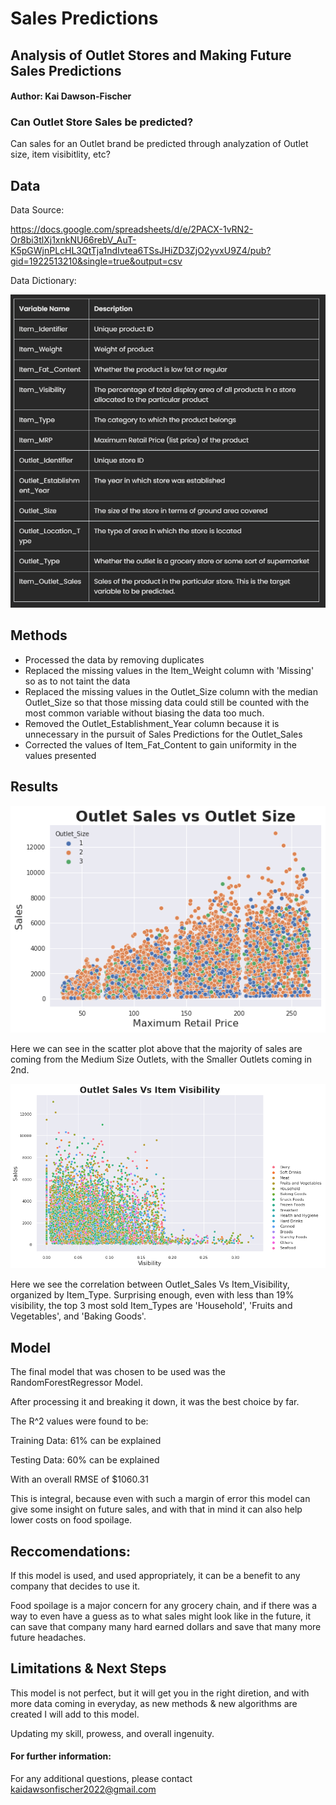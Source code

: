 # Sales Predictions
## Analysis of Outlet Stores and Making Future Sales Predictions 
#### Author: Kai Dawson-Fischer
### Can Outlet Store Sales be predicted?
Can sales for an Outlet brand be predicted through analyzation of Outlet size, item visibitlity, etc?
## Data
Data Source:

https://docs.google.com/spreadsheets/d/e/2PACX-1vRN2-Or8bi3tlXj1xnkNU66rebV_AuT-K5pGWjnPLcHL3QtTja1ndIvtea6TSsJHiZD3ZjO2yvxU9Z4/pub?gid=1922513210&single=true&output=csv

Data Dictionary:

![Data Dictionary](https://github.com/G3ntl3g1ant/sales-predictions/blob/main/variable_dictionary.png)

## Methods
- Processed the data by removing duplicates 
- Replaced the missing values in the Item_Weight column with 'Missing' so as to not taint the data
- Replaced the missing values in the Outlet_Size column with the median Outlet_Size so that those missing data could still be counted with the most common variable without biasing the data too much.
- Removed the Outlet_Establishment_Year column because it is unnecessary in the pursuit of Sales Predictions for the Outlet_Sales
- Corrected the values of Item_Fat_Content to gain uniformity in the values presented

## Results
![Outlet Sales Vs Outlet Size](https://github.com/G3ntl3g1ant/sales-predictions/blob/main/maximum_retail_price.png)

Here we can see in the scatter plot above that the majority of sales are coming from the Medium Size Outlets, with the Smaller Outlets coming in 2nd.

![Outlet Sales Vs Item Visibility](https://github.com/G3ntl3g1ant/sales-predictions/blob/main/item_visibility.png)

Here we see the correlation between Outlet_Sales Vs Item_Visibility, organized by Item_Type. Surprising enough, even with less than 19% visibility, the top 3 most sold Item_Types are 'Household', 'Fruits and Vegetables', and 'Baking Goods'.

## Model
The final model that was chosen to be used was the RandomForestRegressor Model.

After processing it and breaking it down, it was the best choice by far.

The R^2 values were found to be:

Training Data: 61% can be explained

Testing Data: 60% can be explained

With an overall RMSE of $1060.31

This is integral, because even with such a margin of error this model can give some insight on future sales, and with that in mind it can also help lower costs on food spoilage.

## Reccomendations:
If this model is used, and used appropriately, it can be a benefit to any company that decides to use it. 

Food spoilage is a major concern for any grocery chain, and if there was a way to even have a guess as to what sales might look like in the future, it can save that company many hard earned dollars and save that many more future headaches. 

## Limitations & Next Steps
This model is not perfect, but it will get you in the right diretion, and with more data coming in everyday, as new methods & new algorithms are created I will add to this model. 

Updating my skill, prowess, and overall ingenuity.


#### For further information:
For any additional questions, please contact kaidawsonfischer2022@gmail.com
